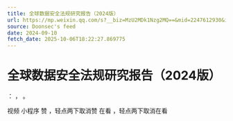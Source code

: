 ```yaml
---
title: 全球数据安全法规研究报告（2024版）
url: https://mp.weixin.qq.com/s?__biz=MzU2MDk1Nzg2MQ==&mid=2247612930&idx=3&sn=0daca5a0172251de9648cfd1a8accb21
source: Doonsec's feed
date: 2024-09-10
fetch_date: 2025-10-06T18:22:27.869775
---
```


# 全球数据安全法规研究报告（2024版）

：
，
。

视频
小程序
赞
，轻点两下取消赞
在看
，轻点两下取消在看